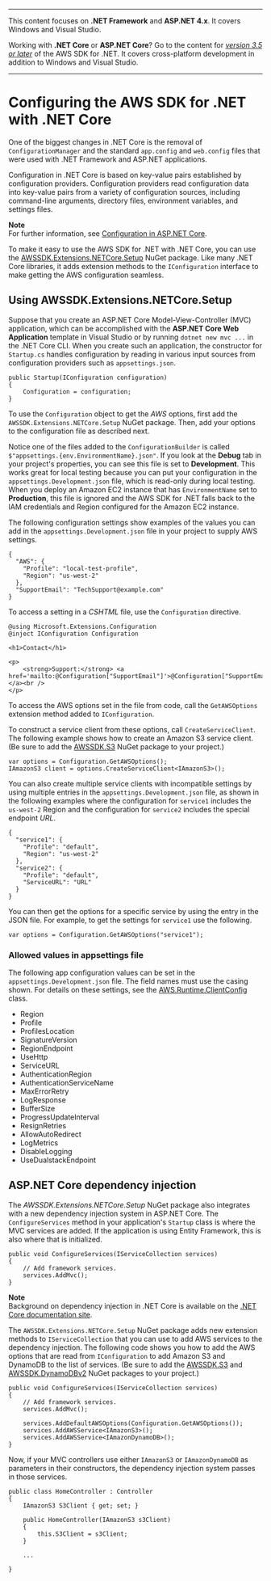 --------

This content focuses on **\.NET Framework** and **ASP\.NET 4\.x**\. It covers Windows and Visual Studio\.

Working with **\.NET Core** or **ASP\.NET Core**? Go to the content for *[version 3\.5 or later](https://docs.aws.amazon.com/sdk-for-net/latest/developer-guide/welcome.html)* of the AWS SDK for \.NET\. It covers cross\-platform development in addition to Windows and Visual Studio\.

--------

# Configuring the AWS SDK for \.NET with \.NET Core<a name="net-dg-config-netcore"></a>

One of the biggest changes in \.NET Core is the removal of `ConfigurationManager` and the standard `app.config` and `web.config` files that were used with \.NET Framework and ASP\.NET applications\.

Configuration in \.NET Core is based on key\-value pairs established by configuration providers\. Configuration providers read configuration data into key\-value pairs from a variety of configuration sources, including command\-line arguments, directory files, environment variables, and settings files\.

**Note**  
For further information, see [Configuration in ASP\.NET Core](https://docs.microsoft.com/en-us/aspnet/core/fundamentals/configuration)\.

To make it easy to use the AWS SDK for \.NET with \.NET Core, you can use the [AWSSDK\.Extensions\.NETCore\.Setup](https://www.nuget.org/packages/AWSSDK.Extensions.NETCore.Setup/) NuGet package\. Like many \.NET Core libraries, it adds extension methods to the `IConfiguration` interface to make getting the AWS configuration seamless\.

## Using AWSSDK\.Extensions\.NETCore\.Setup<a name="net-core-configuration-builder"></a>

Suppose that you create an ASP\.NET Core Model\-View\-Controller \(MVC\) application, which can be accomplished with the **ASP\.NET Core Web Application** template in Visual Studio or by running `dotnet new mvc ...` in the \.NET Core CLI\. When you create such an application, the constructor for `Startup.cs` handles configuration by reading in various input sources from configuration providers such as `appsettings.json`\.

```
public Startup(IConfiguration configuration)
{
    Configuration = configuration;
}
```

To use the `Configuration` object to get the *AWS* options, first add the `AWSSDK.Extensions.NETCore.Setup` NuGet package\. Then, add your options to the configuration file as described next\.

Notice one of the files added to the `ConfigurationBuilder` is called `$"appsettings.{env.EnvironmentName}.json"`\. If you look at the **Debug** tab in your project's properties, you can see this file is set to **Development**\. This works great for local testing because you can put your configuration in the `appsettings.Development.json` file, which is read\-only during local testing\. When you deploy an Amazon EC2 instance that has `EnvironmentName` set to **Production**, this file is ignored and the AWS SDK for \.NET falls back to the IAM credentials and Region configured for the Amazon EC2 instance\.

The following configuration settings show examples of the values you can add in the `appsettings.Development.json` file in your project to supply AWS settings\.

```
{
  "AWS": {
    "Profile": "local-test-profile",
    "Region": "us-west-2"
  },
  "SupportEmail": "TechSupport@example.com"
}
```

To access a setting in a *CSHTML* file, use the `Configuration` directive\.

```
@using Microsoft.Extensions.Configuration
@inject IConfiguration Configuration

<h1>Contact</h1>

<p>
    <strong>Support:</strong> <a href='mailto:@Configuration["SupportEmail"]'>@Configuration["SupportEmail"]</a><br />
</p>
```

To access the AWS options set in the file from code, call the `GetAWSOptions` extension method added to `IConfiguration`\.

To construct a service client from these options, call `CreateServiceClient`\. The following example shows how to create an Amazon S3 service client\. \(Be sure to add the [AWSSDK\.S3](https://www.nuget.org/packages/AWSSDK.S3) NuGet package to your project\.\)

```
var options = Configuration.GetAWSOptions();
IAmazonS3 client = options.CreateServiceClient<IAmazonS3>();
```

You can also create multiple service clients with incompatible settings by using multiple entries in the `appsettings.Development.json` file, as shown in the following examples where the configuration for `service1` includes the `us-west-2` Region and the configuration for `service2` includes the special endpoint *URL*\.

```
{
  "service1": {
    "Profile": "default",
    "Region": "us-west-2"
  },
  "service2": {
    "Profile": "default",
    "ServiceURL": "URL"
  }
}
```

You can then get the options for a specific service by using the entry in the JSON file\. For example, to get the settings for `service1` use the following\.

```
var options = Configuration.GetAWSOptions("service1");
```

### Allowed values in appsettings file<a name="net-core-appsettings-values"></a>

The following app configuration values can be set in the `appsettings.Development.json` file\. The field names must use the casing shown\. For details on these settings, see the [AWS\.Runtime\.ClientConfig](https://docs.aws.amazon.com/sdkfornet/v3/apidocs/items/Runtime/TClientConfig.html) class\.
+ Region
+ Profile
+ ProfilesLocation
+ SignatureVersion
+ RegionEndpoint
+ UseHttp
+ ServiceURL
+ AuthenticationRegion
+ AuthenticationServiceName
+ MaxErrorRetry
+ LogResponse
+ BufferSize
+ ProgressUpdateInterval
+ ResignRetries
+ AllowAutoRedirect
+ LogMetrics
+ DisableLogging
+ UseDualstackEndpoint

## ASP\.NET Core dependency injection<a name="net-core-dependency-injection"></a>

The *AWSSDK\.Extensions\.NETCore\.Setup* NuGet package also integrates with a new dependency injection system in ASP\.NET Core\. The `ConfigureServices` method in your application's `Startup` class is where the MVC services are added\. If the application is using Entity Framework, this is also where that is initialized\.

```
public void ConfigureServices(IServiceCollection services)
{
    // Add framework services.
    services.AddMvc();
}
```

**Note**  
Background on dependency injection in \.NET Core is available on the [\.NET Core documentation site](https://docs.microsoft.com/en-us/aspnet/core/fundamentals/dependency-injection)\.

The `AWSSDK.Extensions.NETCore.Setup` NuGet package adds new extension methods to `IServiceCollection` that you can use to add AWS services to the dependency injection\. The following code shows you how to add the AWS options that are read from `IConfiguration` to add Amazon S3 and DynamoDB to the list of services\. \(Be sure to add the [AWSSDK\.S3](https://www.nuget.org/packages/AWSSDK.S3) and [AWSSDK\.DynamoDBv2](https://www.nuget.org/packages/AWSSDK.DynamoDBv2) NuGet packages to your project\.\)

```
public void ConfigureServices(IServiceCollection services)
{
    // Add framework services.
    services.AddMvc();

    services.AddDefaultAWSOptions(Configuration.GetAWSOptions());
    services.AddAWSService<IAmazonS3>();
    services.AddAWSService<IAmazonDynamoDB>();
}
```

Now, if your MVC controllers use either `IAmazonS3` or `IAmazonDynamoDB` as parameters in their constructors, the dependency injection system passes in those services\.

```
public class HomeController : Controller
{
    IAmazonS3 S3Client { get; set; }

    public HomeController(IAmazonS3 s3Client)
    {
        this.S3Client = s3Client;
    }

    ...

}
```
